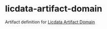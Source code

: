# licdata-artifact-domain

Artifact definition for [Licdata Artifact Domain](https://github.com/acmsl/licdata-artifact-domain "Licdata Artifact Domain")
